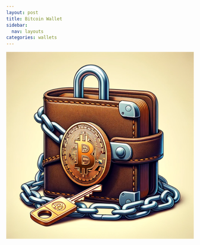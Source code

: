 ```yaml
---
layout: post
title: Bitcoin Wallet
sidebar:
  nav: layouts
categories: wallets
---
```

![Bitcoin Block](/img/bitcoin-wallet.png)


